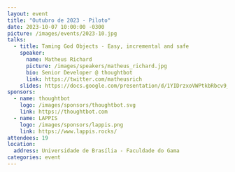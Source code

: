 ```yaml
---
layout: event
title: "Outubro de 2023 - Piloto"
date: 2023-10-07 10:00:00 -0300
picture: /images/events/2023-10.jpg
talks:
  - title: Taming God Objects - Easy, incremental and safe
    speaker:
      name: Matheus Richard
      picture: /images/speakers/matheus_richard.jpg
      bio: Senior Developer @ thoughtbot
      link: https://twitter.com/matheusrich
    slides: https://docs.google.com/presentation/d/1YIDrzxoVWPtkbRbcv9_GkRvg5DmKU5JcmYKc0tK5qhE/edit?usp=sharing
sponsors:
  - name: thoughtbot
    logo: /images/sponsors/thoughtbot.svg
    link: https://thoughtbot.com
  - name: LAPPIS
    logo: /images/sponsors/lappis.png
    link: https://www.lappis.rocks/
attendees: 19
location:
  address: Universidade de Brasília - Faculdade do Gama
categories: event
---
```

